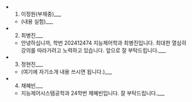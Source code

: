 + 1. 이정원(부재중)___
  - (내용 실험)___

+ 2. 최병진___
  - 안녕하십니까, 학번 202412474 지능제어학과 최병진입니다. 최대한 열심히 강의를 따라가려고 노력하고 있습니다. 앞으로 잘 부탁드립니다.___

+ 3. 정현진___
  - (여기에 자기소개 내용 쓰시면 됩니다.)___

+ 4. 채혜빈___
  - 지능제어시스템공학과 24학번 채혜빈입니다. 잘 부탁드립니다.___
